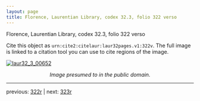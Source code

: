 ```yaml
---
layout: page
title: Florence, Laurentian Library, codex 32.3, folio 322 verso
---
```


Florence, Laurentian Library, codex 32.3, folio 322 verso

Cite this object as `urn:cite2:citelaur:laur32pages.v1:322v`.  The full image is linked to a citation tool you can use to cite regions of the image.

[![laur32_3_00652](http://www.homermultitext.org/iipsrv?IIIF=/project/homer/pyramidal/deepzoom/citelaur/laur32imgs/v1/laur32_3_00652.tif/full/800,/0/default.jpg)](http://www.homermultitext.org/ict2/?urn=urn:cite2:citelaur:laur32imgs.v1:laur32_3_00652) 

<p style="text-align: center; font-style: italic;">Image presumed to in the public domain.</p>

---

previous: [322r](../322r/) | next: [323r](../323r/)